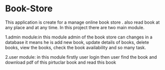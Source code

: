 # Book-Store
This application is create for a manage online book store . also read book at any place and at any time. In this project there are two main module.

1.admin module:in this module admin of the book store can changes in a database it means he is add new book, update details of books, delete books, view the books, check the book availability and so many task.

2.user module: in this module firstly user login then user find the book and download pdf of this pirtuclar book and read this book
